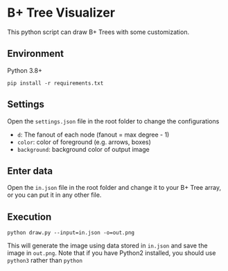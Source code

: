 # B+ Tree Visualizer

This python script can draw B+ Trees with some customization.

## Environment

Python 3.8+

`pip install -r requirements.txt`

## Settings

Open the `settings.json` file in the root folder to change the configurations

- `d`: The fanout of each node (fanout = max degree - 1)
- `color`: color of foreground (e.g. arrows, boxes)
- `background`: background color of output image

## Enter data

Open the `in.json` file in the root folder and change it to your B+ Tree array, or you can put it in any other file.

## Execution

```shell
python draw.py --input=in.json -o=out.png
```

This will generate the image using data stored in `in.json` and save the image in
`out.png`. Note that if you have Python2 installed, you should use `python3` rather than `python`
